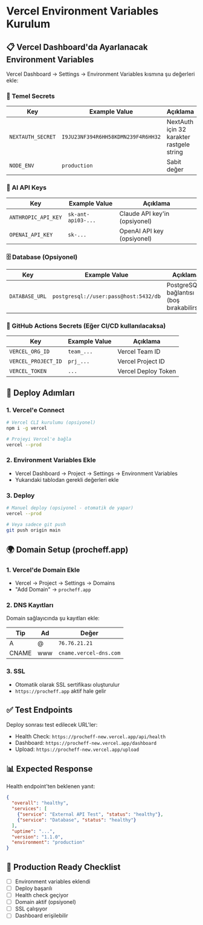 # Vercel Environment Variables Kurulum

## 📋 Vercel Dashboard'da Ayarlanacak Environment Variables

Vercel Dashboard → Settings → Environment Variables kısmına şu değerleri ekle:

### 🔐 Temel Secrets
| Key | Example Value | Açıklama |
|-----|---------------|----------|
| `NEXTAUTH_SECRET` | `I9JU23NF394R6HH58KDMN239F4R6HH32` | NextAuth için 32 karakter rastgele string |
| `NODE_ENV` | `production` | Sabit değer |

### 🤖 AI API Keys
| Key | Example Value | Açıklama |
|-----|---------------|----------|
| `ANTHROPIC_API_KEY` | `sk-ant-api03-...` | Claude API key'in (opsiyonel) |
| `OPENAI_API_KEY` | `sk-...` | OpenAI API key (opsiyonel) |

### 🗄️ Database (Opsiyonel)
| Key | Example Value | Açıklama |
|-----|---------------|----------|
| `DATABASE_URL` | `postgresql://user:pass@host:5432/db` | PostgreSQL bağlantısı (boş bırakabilirsin) |

### 🔧 GitHub Actions Secrets (Eğer CI/CD kullanılacaksa)
| Key | Example Value | Açıklama |
|-----|---------------|----------|
| `VERCEL_ORG_ID` | `team_...` | Vercel Team ID |
| `VERCEL_PROJECT_ID` | `prj_...` | Vercel Project ID |
| `VERCEL_TOKEN` | `...` | Vercel Deploy Token |

## 🚀 Deploy Adımları

### 1. Vercel'e Connect
```bash
# Vercel CLI kurulumu (opsiyonel)
npm i -g vercel

# Projeyi Vercel'e bağla
vercel --prod
```

### 2. Environment Variables Ekle
- Vercel Dashboard → Project → Settings → Environment Variables
- Yukarıdaki tablodan gerekli değerleri ekle

### 3. Deploy
```bash
# Manuel deploy (opsiyonel - otomatik de yapar)
vercel --prod

# Veya sadece git push
git push origin main
```

## 🌍 Domain Setup (procheff.app)

### 1. Vercel'de Domain Ekle
- Vercel → Project → Settings → Domains  
- "Add Domain" → `procheff.app`

### 2. DNS Kayıtları
Domain sağlayıcında şu kayıtları ekle:

| Tip | Ad | Değer |
|-----|-----|-------|
| A | @ | `76.76.21.21` |
| CNAME | www | `cname.vercel-dns.com` |

### 3. SSL
- Otomatik olarak SSL sertifikası oluşturulur
- `https://procheff.app` aktif hale gelir

## ✅ Test Endpoints

Deploy sonrası test edilecek URL'ler:

- Health Check: `https://procheff-new.vercel.app/api/health`
- Dashboard: `https://procheff-new.vercel.app/dashboard`
- Upload: `https://procheff-new.vercel.app/upload`

## 📊 Expected Response

Health endpoint'ten beklenen yanıt:
```json
{
  "overall": "healthy",
  "services": [
    {"service": "External API Test", "status": "healthy"},
    {"service": "Database", "status": "healthy"}
  ],
  "uptime": "...",
  "version": "1.1.0",
  "environment": "production"
}
```

## 🎯 Production Ready Checklist

- [ ] Environment variables eklendi
- [ ] Deploy başarılı
- [ ] Health check geçiyor
- [ ] Domain aktif (opsiyonel)
- [ ] SSL çalışıyor
- [ ] Dashboard erişilebilir